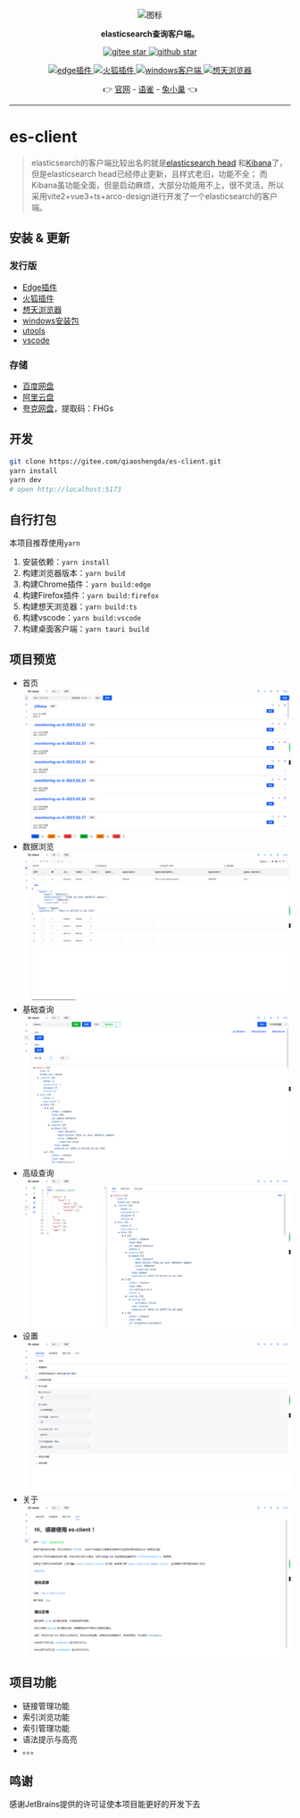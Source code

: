 <p align="center">
<img src="http://es-client.esion.xyz/logo.png" alt="图标" >
</p>

<p align="center"><strong>elasticsearch查询客户端。</strong></p>


<p align="center">
	<a target="_blank" href="https://gitee.com/qiaoshengda/es-client">
        <img src='https://gitee.com/qiaoshengda/es-client/badge/star.svg?theme=white' alt='gitee star'/>
    </a>
 	<a target="_blank" href="https://github.com/q2316367743/es-client">
		<img src="https://img.shields.io/github/stars/q2316367743/es-client?style=social" alt="github star"/>
    </a>
</p>
<p align="center">
	<a target="_blank" href="https://microsoftedge.microsoft.com/addons/detail/esclient/aonamamifdfigcflbeokdndfappnmogo">
        <img src='https://img.shields.io/badge/edge-v2.7.0-%230883d8' alt='edge插件'/>
    </a>
 	<a target="_blank" href="https://addons.mozilla.org/zh-CN/firefox/addon/es-client">
		<img src="https://img.shields.io/badge/firefox-v2.7.0-%23ff3847" alt="火狐插件"/>
    </a>
    <a target="_blank" href="https://www.aliyundrive.com/s/wRg2ZS2K6ME">
        <img src='https://img.shields.io/badge/windows-v2.7.0-%2324c8db' alt="windows客户端"/>
    </a>
    <a target="_blank" href="https://a.apps.vip/d.appStore/index.html#/share?id=NdAH5w">
        <img src='https://up.apps.vip/storeicon/w-bright.svg' alt="想天浏览器"/>
    </a>
</p>
<p align="center">
	👉 
    <a target="_blank" href="http://es-client.esion.xyz">官网</a> - 
    <a target="_blank" href="https://www.yuque.com/baozhiyige-tewwf/ygxv4r">语雀</a> - 
    <a target="_blank" href="https://support.qq.com/products/489458">兔小巢</a>  👈
</p>

---

# es-client

> elasticsearch的客户端比较出名的就是[elasticsearch head](https://github.com/mobz/elasticsearch-head)
> 和[Kibana](https://github.com/elastic/kibana)了，
> 但是elasticsearch head已经停止更新，且样式老旧，功能不全；
> 而Kibana虽功能全面，但是启动麻烦，大部分功能用不上，很不灵活，所以采用vite2+vue3+ts+arco-design进行开发了一个elasticsearch的客户端。

## 安装 & 更新

### 发行版

- [Edge插件](https://microsoftedge.microsoft.com/addons/detail/esclient/aonamamifdfigcflbeokdndfappnmogo)
- [火狐插件](https://addons.mozilla.org/zh-CN/firefox/addon/es-client/)
- [想天浏览器](https://a.apps.vip/d.appStore/index.html#/share?id=NdAH5w)
- [windows安装包](https://gitee.com/qiaoshengda/es-client/releases)
- [utools](https://www.u.tools/)
- [vscode](https://marketplace.visualstudio.com/items?itemName=m17762618644.es-client)

### 存储

- [百度网盘](https://pan.baidu.com/s/1sTd8aOWai-n3hxMur11iXA?pwd=3e5t)
- [阿里云盘](https://www.aliyundrive.com/s/wRg2ZS2K6ME)
- [夸克网盘](https://pan.quark.cn/s/ad9afd5e88a1)，提取码：FHGs

## 开发

```bash
git clone https://gitee.com/qiaoshengda/es-client.git
yarn install
yarn dev
# open http://localhost:5173
```

## 自行打包

本项目推荐使用`yarn`

1. 安装依赖：`yarn install`
2. 构建浏览器版本：`yarn build`
3. 构建Chrome插件：`yarn build:edge`
4. 构建Firefox插件：`yarn build:firefox`
5. 构建想天浏览器：`yarn build:ts`
6. 构建vscode：`yarn build:vscode`
7. 构建桌面客户端：`yarn tauri build`

## 项目预览

- 首页
  ![首页](/img/1.png)
- 数据浏览
  ![数据浏览](/img/2.png)
- 基础查询
  ![基础查询](/img/3.png)
- 高级查询
  ![高级查询](/img/4.png)
- 设置
  ![设置](/img/5.png)
- 关于
  ![关于](/img/6.png)

## 项目功能

- 链接管理功能
- 索引浏览功能
- 索引管理功能
- 语法提示与高亮
- 。。。

## 鸣谢

感谢JetBrains提供的许可证使本项目能更好的开发下去
